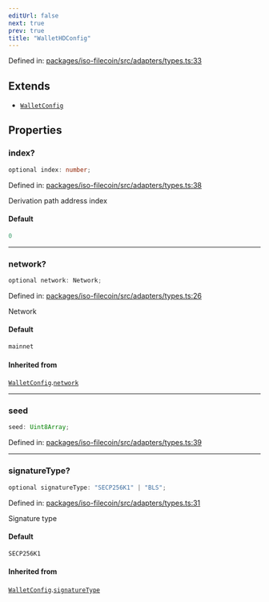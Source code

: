 ```yaml
---
editUrl: false
next: true
prev: true
title: "WalletHDConfig"
---
```


Defined in: [packages/iso-filecoin/src/adapters/types.ts:33](https://github.com/hugomrdias/filecoin/blob/main/packages/iso-filecoin/src/adapters/types.ts#L33)

## Extends

- [`WalletConfig`](/api/adapters/filsnap/interfaces/walletconfig/)

## Properties

### index?

```ts
optional index: number;
```

Defined in: [packages/iso-filecoin/src/adapters/types.ts:38](https://github.com/hugomrdias/filecoin/blob/main/packages/iso-filecoin/src/adapters/types.ts#L38)

Derivation path address index

#### Default

```ts
0
```

***

### network?

```ts
optional network: Network;
```

Defined in: [packages/iso-filecoin/src/adapters/types.ts:26](https://github.com/hugomrdias/filecoin/blob/main/packages/iso-filecoin/src/adapters/types.ts#L26)

Network

#### Default

```ts
mainnet
```

#### Inherited from

[`WalletConfig`](/api/adapters/filsnap/interfaces/walletconfig/).[`network`](/api/adapters/filsnap/interfaces/walletconfig/#network)

***

### seed

```ts
seed: Uint8Array;
```

Defined in: [packages/iso-filecoin/src/adapters/types.ts:39](https://github.com/hugomrdias/filecoin/blob/main/packages/iso-filecoin/src/adapters/types.ts#L39)

***

### signatureType?

```ts
optional signatureType: "SECP256K1" | "BLS";
```

Defined in: [packages/iso-filecoin/src/adapters/types.ts:31](https://github.com/hugomrdias/filecoin/blob/main/packages/iso-filecoin/src/adapters/types.ts#L31)

Signature type

#### Default

```ts
SECP256K1
```

#### Inherited from

[`WalletConfig`](/api/adapters/filsnap/interfaces/walletconfig/).[`signatureType`](/api/adapters/filsnap/interfaces/walletconfig/#signaturetype)

